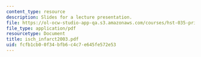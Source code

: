 ```yaml
---
content_type: resource
description: Slides for a lecture presentation.
file: https://ol-ocw-studio-app-qa.s3.amazonaws.com/courses/hst-035-principle-and-practice-of-human-pathology-spring-2003/fcfb1cb00f34bfb6c4c7e645fe572e53_isch_infarct2003.pdf
file_type: application/pdf
resourcetype: Document
title: isch_infarct2003.pdf
uid: fcfb1cb0-0f34-bfb6-c4c7-e645fe572e53
---
```

